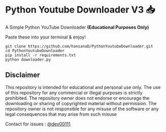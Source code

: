 # Python Youtube Downloader V3 📥

A Simple Python YouTube Downloader **(Educational Purposes Only)**

Paste these into your terminal & enjoy!
```
git clone https://github.com/hansanaD/PythonYoutubeDownloader.git
cd PythonYoutubeDownloader
pip install -r requirements.txt
python downloader.py
```

## Disclaimer
This repository is intended for educational and personal use only. The use of this repository for any commercial or illegal purposes is strictly prohibited. The repository owner does not endorse or encourage the downloading or sharing of copyrighted material without permission. The repository owner is not responsible for any misuse of the software or any legal consequences that may arise from such misuse

Contact for issues : [@dev00111](https://t.me/dev00111)
